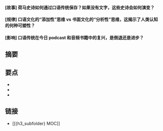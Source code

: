 #### [故事] 荷马史诗如何通过口语传统保存？如果没有文字，这些史诗会如何演变？


#### [规律] 口语文化的“添加性”思维 vs 书面文化的“分析性”思维，这揭示了人类认知的何种可塑性？


#### [影响] 口语传统在今日 podcast 和音频书籍中的复兴，是倒退还是进步？


## 摘要


## 要点

- 
- 
- 

## 链接

- [[{h3_subfolder} MOC]]
